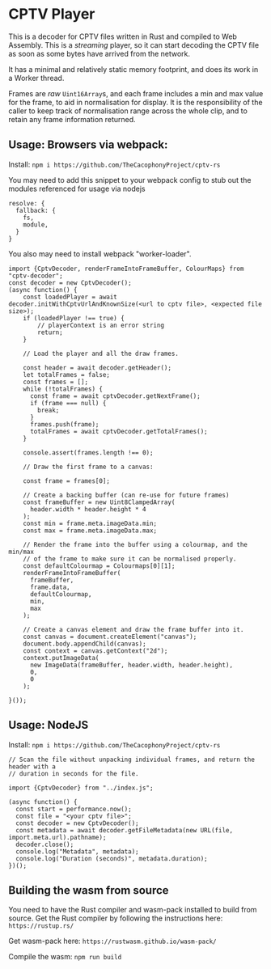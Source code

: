 # CPTV Player

This is a decoder for CPTV files written in Rust and compiled to Web Assembly.
This is a *streaming* player, so it can start decoding the CPTV file as soon as
some bytes have arrived from the network.

It has a minimal and relatively static memory footprint, and does its work in a Worker thread.

Frames are *raw* `Uint16Array`s, and each frame includes a min and max value for the frame, 
to aid in normalisation for display.  It is the responsibility of the caller to keep track of
normalisation range across the whole clip, and to retain any frame information returned.

## Usage: Browsers via webpack:
Install:
`npm i https://github.com/TheCacophonyProject/cptv-rs`

You may need to add this snippet to your webpack config to stub out the modules referenced for usage via nodejs
```
resolve: {
  fallback: {
    fs,
    module,
  }
}
```
You also may need to install webpack "worker-loader".

```
import {CptvDecoder, renderFrameIntoFrameBuffer, ColourMaps} from "cptv-decoder";
const decoder = new CptvDecoder();
(async function() {
    const loadedPlayer = await decoder.initWithCptvUrlAndKnownSize(<url to cptv file>, <expected file size>);
    if (loadedPlayer !== true) {
        // playerContext is an error string
        return;
    }
    
    // Load the player and all the draw frames.
    
    const header = await decoder.getHeader();   
    let totalFrames = false;
    const frames = [];
    while (!totalFrames) {
      const frame = await cptvDecoder.getNextFrame();
      if (frame === null) {
        break;
      }
      frames.push(frame);
      totalFrames = await cptvDecoder.getTotalFrames();    
    }
    
    console.assert(frames.length !== 0);
    
    // Draw the first frame to a canvas:
    
    const frame = frames[0];   
    
    // Create a backing buffer (can re-use for future frames)
    const frameBuffer = new Uint8ClampedArray(
      header.width * header.height * 4
    );
    const min = frame.meta.imageData.min;
    const max = frame.meta.imageData.max;
    
    // Render the frame into the buffer using a colourmap, and the min/max
    // of the frame to make sure it can be normalised properly.
    const defaultColourmap = Colourmaps[0][1];
    renderFrameIntoFrameBuffer(
      frameBuffer,
      frame.data,
      defaultColourmap,
      min,
      max
    );
    
    // Create a canvas element and draw the frame buffer into it.
    const canvas = document.createElement("canvas");
    document.body.appendChild(canvas);
    const context = canvas.getContext("2d");
    context.putImageData(
      new ImageData(frameBuffer, header.width, header.height),
      0,
      0
    );
    
}()); 
```

## Usage: NodeJS

Install:
`npm i https://github.com/TheCacophonyProject/cptv-rs`

```
// Scan the file without unpacking individual frames, and return the header with a
// duration in seconds for the file.

import {CptvDecoder} from "../index.js";

(async function() {
  const start = performance.now();
  const file = "<your cptv file>";
  const decoder = new CptvDecoder();
  const metadata = await decoder.getFileMetadata(new URL(file, import.meta.url).pathname);
  decoder.close();
  console.log("Metadata", metadata);
  console.log("Duration (seconds)", metadata.duration);
})();

```

## Building the wasm from source

You need to have the Rust compiler and wasm-pack installed to build from source.
Get the Rust compiler by following the instructions here: `https://rustup.rs/`

Get wasm-pack here: `https://rustwasm.github.io/wasm-pack/`

Compile the wasm: `npm run build`
